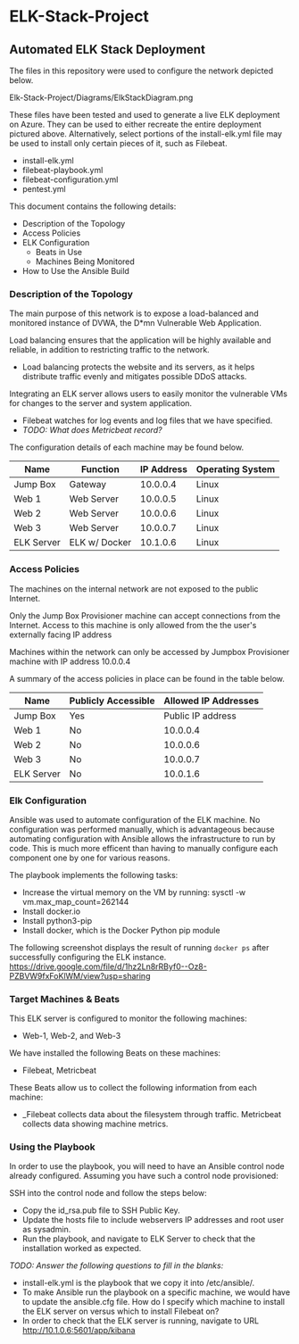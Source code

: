 
# ELK-Stack-Project

## Automated ELK Stack Deployment

The files in this repository were used to configure the network depicted below.

Elk-Stack-Project/Diagrams/ElkStackDiagram.png

These files have been tested and used to generate a live ELK deployment on Azure. They can be used to either recreate the entire deployment pictured above. Alternatively, select portions of the install-elk.yml file may be used to install only certain pieces of it, such as Filebeat.

- install-elk.yml
- filebeat-playbook.yml
- filebeat-configuration.yml
- pentest.yml

This document contains the following details:
- Description of the Topology
- Access Policies
- ELK Configuration
  - Beats in Use
  - Machines Being Monitored
- How to Use the Ansible Build


### Description of the Topology

The main purpose of this network is to expose a load-balanced and monitored instance of DVWA, the D*mn Vulnerable Web Application.

Load balancing ensures that the application will be highly available and reliable, in addition to restricting traffic to the network.
- Load balancing protects the website and its servers, as it helps distribute traffic evenly and mitigates possible DDoS attacks. 

Integrating an ELK server allows users to easily monitor the vulnerable VMs for changes to the server and system application.
- Filebeat watches for log events and log files that we have specified.
- _TODO: What does Metricbeat record?_

The configuration details of each machine may be found below.

| Name      | Function    | IP Address | Operating System |
|-----------|-------------|------------|------------------|
| Jump Box  | Gateway     | 10.0.0.4   | Linux            |
| Web 1     |Web Server   | 10.0.0.5   | Linux            |
| Web 2     |Web Server   | 10.0.0.6   | Linux            |
| Web 3     |Web Server   | 10.0.0.7   | Linux            |
|ELK Server |ELK w/ Docker| 10.1.0.6   | Linux            |

### Access Policies

The machines on the internal network are not exposed to the public Internet. 

Only the Jump Box Provisioner machine can accept connections from the Internet. Access to this machine is only allowed from the the user's externally facing IP address 

Machines within the network can only be accessed by Jumpbox Provisioner machine with IP address 10.0.0.4

A summary of the access policies in place can be found in the table below.

| Name     | Publicly Accessible | Allowed IP Addresses |
|----------|---------------------|----------------------|
| Jump Box | Yes                 | Public IP address    |
|  Web 1   | No                  | 10.0.0.4             |
|  Web 2   | No                  | 10.0.0.6             |
|  Web 3   | No                  | 10.0.0.7             |
|ELK Server| No                  | 10.0.1.6

### Elk Configuration

Ansible was used to automate configuration of the ELK machine. No configuration was performed manually, which is advantageous because automating configuration with Ansible allows the infrastructure to run by code. This is much more efficent than having to manually configure each component one by one for various reasons.

The playbook implements the following tasks:
- Increase the virtual memory on the VM by running: sysctl -w vm.max_map_count=262144
- Install docker.io
- Install python3-pip
- Install docker, which is the Docker Python pip module

The following screenshot displays the result of running `docker ps` after successfully configuring the ELK instance.
https://drive.google.com/file/d/1hz2Ln8rRByf0--Oz8-PZBVW9fxFoKlWM/view?usp=sharing

### Target Machines & Beats
This ELK server is configured to monitor the following machines:
- Web-1, Web-2, and Web-3

We have installed the following Beats on these machines:
- Filebeat, Metricbeat

These Beats allow us to collect the following information from each machine:
- _Filebeat collects data about the filesystem through traffic. Metricbeat collects data showing machine metrics.

### Using the Playbook
In order to use the playbook, you will need to have an Ansible control node already configured. Assuming you have such a control node provisioned: 

SSH into the control node and follow the steps below:
- Copy the id_rsa.pub file to SSH Public Key.
- Update the hosts file to include webservers IP addresses and root user as sysadmin.
- Run the playbook, and navigate to ELK Server to check that the installation worked as expected.

_TODO: Answer the following questions to fill in the blanks:_
- install-elk.yml is the playbook that we copy it into /etc/ansible/.
- To make Ansible run the playbook on a specific machine, we would have to update the ansible.cfg file. How do I specify which machine to install the ELK server on versus which to install Filebeat on?
- In order to check that the ELK server is running, navigate to URL http://10.1.0.6:5601/app/kibana

